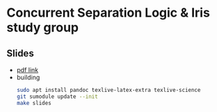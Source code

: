 # Concurrent Separation Logic & Iris study group

## Slides
* [pdf link](https://drive.google.com/file/d/1DuX5RWwhpTCHBSL7uGLxo3hU5Vk5KIHp/view?usp=sharing)
* building
    ```sh
    sudo apt install pandoc texlive-latex-extra texlive-science
    git sumodule update --init
    make slides
    ```
